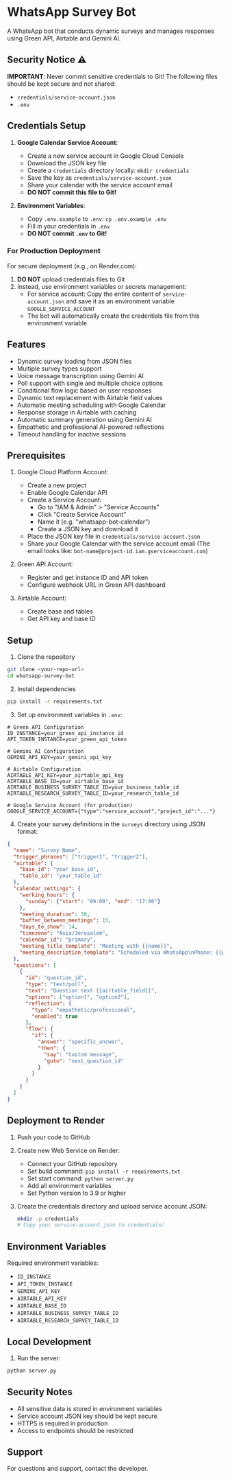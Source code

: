 # WhatsApp Survey Bot

A WhatsApp bot that conducts dynamic surveys and manages responses using Green API, Airtable and Gemini AI.

## Security Notice ⚠️

**IMPORTANT**: Never commit sensitive credentials to Git! The following files should be kept secure and not shared:
- `credentials/service-account.json`
- `.env`

## Credentials Setup

1. **Google Calendar Service Account**:
   - Create a new service account in Google Cloud Console
   - Download the JSON key file
   - Create a `credentials` directory locally: `mkdir credentials`
   - Save the key as `credentials/service-account.json`
   - Share your calendar with the service account email
   - **DO NOT commit this file to Git!**

2. **Environment Variables**:
   - Copy `.env.example` to `.env`: `cp .env.example .env`
   - Fill in your credentials in `.env`
   - **DO NOT commit `.env` to Git!**

### For Production Deployment

For secure deployment (e.g., on Render.com):
1. **DO NOT** upload credentials files to Git
2. Instead, use environment variables or secrets management:
   - For service account: Copy the entire content of `service-account.json` and save it as an environment variable `GOOGLE_SERVICE_ACCOUNT`
   - The bot will automatically create the credentials file from this environment variable

## Features

- Dynamic survey loading from JSON files
- Multiple survey types support
- Voice message transcription using Gemini AI
- Poll support with single and multiple choice options
- Conditional flow logic based on user responses
- Dynamic text replacement with Airtable field values
- Automatic meeting scheduling with Google Calendar
- Response storage in Airtable with caching
- Automatic summary generation using Gemini AI
- Empathetic and professional AI-powered reflections
- Timeout handling for inactive sessions

## Prerequisites

1. Google Cloud Platform Account:
   - Create a new project
   - Enable Google Calendar API
   - Create a Service Account:
     - Go to "IAM & Admin" > "Service Accounts"
     - Click "Create Service Account"
     - Name it (e.g. "whatsapp-bot-calendar")
     - Create a JSON key and download it
   - Place the JSON key file in `credentials/service-account.json`
   - Share your Google Calendar with the service account email
     (The email looks like: `bot-name@project-id.iam.gserviceaccount.com`)

2. Green API Account:
   - Register and get instance ID and API token
   - Configure webhook URL in Green API dashboard

3. Airtable Account:
   - Create base and tables
   - Get API key and base ID

## Setup

1. Clone the repository
```bash
git clone <your-repo-url>
cd whatsapp-survey-bot
```

2. Install dependencies
```bash
pip install -r requirements.txt
```

3. Set up environment variables in `.env`:
```env
# Green API Configuration
ID_INSTANCE=your_green_api_instance_id
API_TOKEN_INSTANCE=your_green_api_token

# Gemini AI Configuration
GEMINI_API_KEY=your_gemini_api_key

# Airtable Configuration
AIRTABLE_API_KEY=your_airtable_api_key
AIRTABLE_BASE_ID=your_airtable_base_id
AIRTABLE_BUSINESS_SURVEY_TABLE_ID=your_business_table_id
AIRTABLE_RESEARCH_SURVEY_TABLE_ID=your_research_table_id

# Google Service Account (for production)
GOOGLE_SERVICE_ACCOUNT={"type":"service_account","project_id":"..."}
```

4. Create your survey definitions in the `surveys` directory using JSON format:
```json
{
  "name": "Survey Name",
  "trigger_phrases": ["trigger1", "trigger2"],
  "airtable": {
    "base_id": "your_base_id",
    "table_id": "your_table_id"
  },
  "calendar_settings": {
    "working_hours": {
      "sunday": {"start": "09:00", "end": "17:00"}
    },
    "meeting_duration": 30,
    "buffer_between_meetings": 15,
    "days_to_show": 14,
    "timezone": "Asia/Jerusalem",
    "calendar_id": "primary",
    "meeting_title_template": "Meeting with {{name}}",
    "meeting_description_template": "Scheduled via WhatsApp\nPhone: {{phone}}"
  },
  "questions": [
    {
      "id": "question_id",
      "type": "text/poll",
      "text": "Question text {{airtable_field}}",
      "options": ["option1", "option2"],
      "reflection": {
        "type": "empathetic/professional",
        "enabled": true
      },
      "flow": {
        "if": {
          "answer": "specific_answer",
          "then": {
            "say": "Custom message",
            "goto": "next_question_id"
          }
        }
      }
    }
  ]
}
```

## Deployment to Render

1. Push your code to GitHub

2. Create new Web Service on Render:
   - Connect your GitHub repository
   - Set build command: `pip install -r requirements.txt`
   - Set start command: `python server.py`
   - Add all environment variables
   - Set Python version to 3.9 or higher

3. Create the credentials directory and upload service account JSON:
   ```bash
   mkdir -p credentials
   # Copy your service-account.json to credentials/
   ```

## Environment Variables

Required environment variables:
- `ID_INSTANCE`
- `API_TOKEN_INSTANCE`
- `GEMINI_API_KEY`
- `AIRTABLE_API_KEY`
- `AIRTABLE_BASE_ID`
- `AIRTABLE_BUSINESS_SURVEY_TABLE_ID`
- `AIRTABLE_RESEARCH_SURVEY_TABLE_ID`

## Local Development

1. Run the server:
```bash
python server.py
```

## Security Notes

- All sensitive data is stored in environment variables
- Service account JSON key should be kept secure
- HTTPS is required in production
- Access to endpoints should be restricted

## Support

For questions and support, contact the developer. 